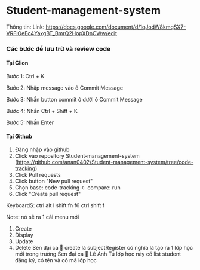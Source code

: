 # Student-management-system

Thông tin:
Link: https://docs.google.com/document/d/1qJodW8kmqSX7-VRFiOeEc4YaxgBT_BmrQ2HopXDnCWw/edit

### Các bước để lưu trữ và review code

#### Tại Clion

Bước 1: Ctrl + K

Bước 2: Nhập message vào ô Commit Message

Bước 3: Nhấn button commit ở dưới ô Commit Message

Bước 4: Nhấn Ctrl + Shift + K

Bước 5: Nhấn Enter

#### Tại Github

1. Đăng nhập vào github
2. Click vào repository
   Student-management-system (https://github.com/anan0402/Student-management-system/tree/code-tracking)
3. Click Pull requests
4. Click button "New pull request"
5. Chọn base: code-tracking <- compare: run
6. Click "Create pull request"

KeyboardS:
ctrl alt l
shift fn f6
ctrl shift f

Note:
nó sẽ ra 1 cái menu mới
1. Create
2. Display
3. Update
4. Delete
   Sen đại ca 🤠
   create là subjectRegister có nghĩa là tạo ra 1 lớp học mới trong trường
   Sen đại ca 🤠
   Lê Anh Tú
   lớp học này có list student đăng ký, có tên và có mã lớp học
